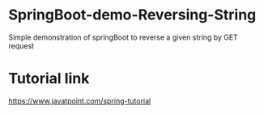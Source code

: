 # SpringBoot-demo-Reversing-String
Simple demonstration of springBoot to reverse a given string by GET request

# Tutorial link

https://www.javatpoint.com/spring-tutorial
